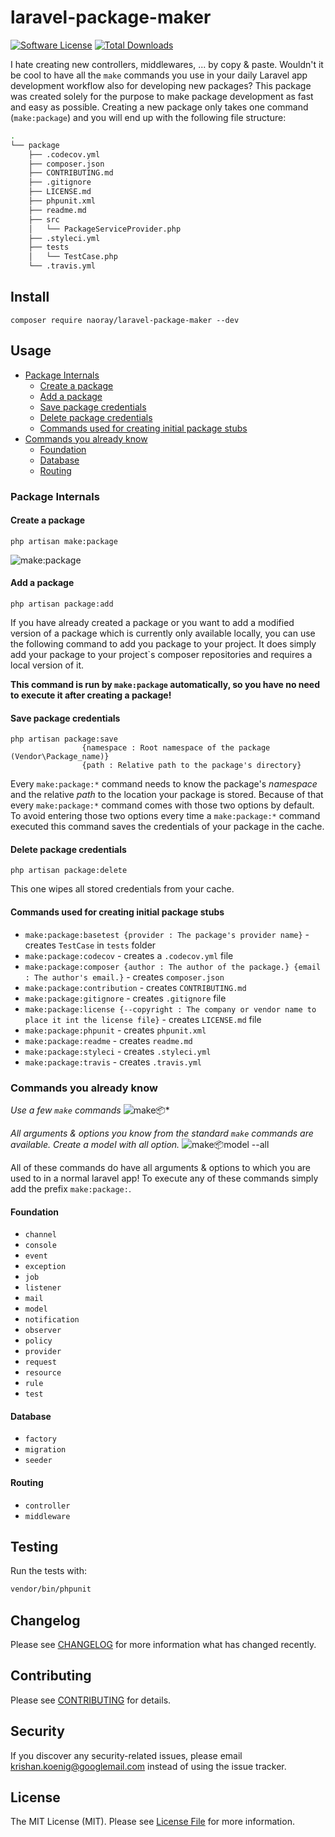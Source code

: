 # laravel-package-maker

[![Software License](https://img.shields.io/badge/license-MIT-brightgreen.svg?style=flat-square)](LICENSE.md)
[![Total Downloads](https://img.shields.io/packagist/dt/naoray/laravel-package-maker.svg?style=flat-square)](https://packagist.org/packages/naoray/laravel-package-maker)

I hate creating new controllers, middlewares, ... by copy & paste. Wouldn't it be cool to have all the `make` commands you use in your daily Laravel app development workflow also for developing new packages? This package was created solely for the purpose to make package development as fast and easy as possible. Creating a new package only takes one command (`make:package`) and you will end up with the following file structure:

```bash
.
└── package
    ├── .codecov.yml
    ├── composer.json
    ├── CONTRIBUTING.md
    ├── .gitignore
    ├── LICENSE.md
    ├── phpunit.xml
    ├── readme.md
    ├── src
    │   └── PackageServiceProvider.php
    ├── .styleci.yml
    ├── tests
    │   └── TestCase.php
    └── .travis.yml
```

## Install
`composer require naoray/laravel-package-maker --dev`

## Usage
- [Package Internals](#internals)
    + [Create a package](#internals-create)
    + [Add a package](#internals-add)
    + [Save package credentials](#internals-save)
	+ [Delete package credentials](#internals-delete)
	+ [Commands used for creating initial package stubs](#internals-stubs)
- [Commands you already know](make-commands)
	+ [Foundation](make-commands-foundation)
	+ [Database](make-commands-database)
	+ [Routing](make-commands-routing)

<a name="internals"/>

### Package Internals

<a name="internals-create"/>

#### Create a package
```
php artisan make:package
```

![make:package](https://user-images.githubusercontent.com/10154100/44323501-89bdf000-a452-11e8-8fc4-3ec5c451c30a.gif)

<a name="internals-add"/>

#### Add a package
```
php artisan package:add
```
If you have already created a package or you want to add a modified version of a package which is currently only available locally, you can use the following command to add you package to your project. It does simply add your package to your project`s composer repositories and requires a local version of it.

**This command is run by `make:package` automatically, so you have no need to execute it after creating a package!**

<a name="internals-save"/>

#### Save package credentials
```
php artisan package:save
				{namespace : Root namespace of the package (Vendor\Package_name)}
				{path : Relative path to the package's directory}
```
Every `make:package:*` command needs to know the package's *namespace* and the relative *path* to the location your package is stored. Because of that every `make:package:*` command comes with those two options by default. To avoid entering those two options every time a `make:package:*` command executed this command saves the credentials of your package in the cache.

<a name="internals-delete"/>

#### Delete package credentials
```
php artisan package:delete
```
This one wipes all stored credentials from your cache.

<a name="internals-stubs"/>

#### Commands used for creating initial package stubs
- `make:package:basetest {provider : The package's provider name}` - creates `TestCase` in `tests` folder
- `make:package:codecov` - creates a `.codecov.yml` file
- `make:package:composer {author : The author of the package.} {email : The author's email.}` - creates `composer.json`
- `make:package:contribution` - creates `CONTRIBUTING.md`
- `make:package:gitignore` - creates `.gitignore` file
- `make:package:license {--copyright : The company or vendor name to place it int the license file}` - creates `LICENSE.md` file
- `make:package:phpunit` - creates `phpunit.xml`
- `make:package:readme` - creates `readme.md`
- `make:package:styleci` - creates `.styleci.yml`
- `make:package:travis` - creates `.travis.yml`

<a name="make-commands"/>

### Commands you already know
*Use a few `make` commands*
![make:package:*](https://user-images.githubusercontent.com/10154100/44323506-8cb8e080-a452-11e8-9f7c-fb07462c9b96.gif)

*All arguments & options you know from the standard `make` commands are available. Create a model with all option.*
![make:package:model --all](https://user-images.githubusercontent.com/10154100/44323509-8f1b3a80-a452-11e8-9a98-1ecaa96b1ae6.gif)

All of these commands do have all arguments & options to which you are used to in a normal laravel app! To execute any of these commands simply add the prefix `make:package:`.

<a name="make-commands-foundation"/>

#### Foundation
- `channel`
- `console`
- `event`
- `exception`
- `job`
- `listener`
- `mail`
- `model`
- `notification`
- `observer`
- `policy`
- `provider`
- `request`
- `resource`
- `rule`
- `test`

<a name="make-commands-database"/>

#### Database
- `factory`
- `migration`
- `seeder`

<a name="make-commands-routing"/>

#### Routing
- `controller`
- `middleware`

## Testing
Run the tests with:

``` bash
vendor/bin/phpunit
```

## Changelog
Please see [CHANGELOG](CHANGELOG.md) for more information what has changed recently.

## Contributing
Please see [CONTRIBUTING](CONTRIBUTING.md) for details.

## Security
If you discover any security-related issues, please email krishan.koenig@googlemail.com instead of using the issue tracker.

## License
The MIT License (MIT). Please see [License File](/LICENSE.md) for more information.